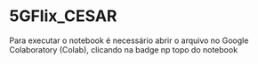 # 5GFlix_CESAR

Para executar o notebook é necessário abrir o arquivo no Google Colaboratory (Colab), clicando na badge np topo do notebook
